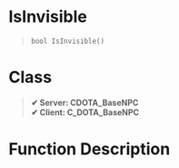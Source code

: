# IsInvisible
> `bool IsInvisible()`
# Class
> __✔ Server: CDOTA_BaseNPC__  
> __✔ Client: C_DOTA_BaseNPC__  
# Function Description

